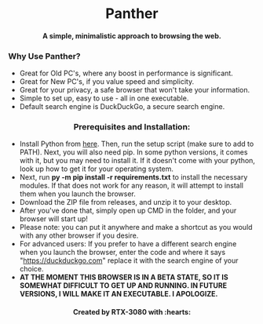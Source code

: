 <h1 align="center">Panther</h1>

<h4 align="center">A simple, minimalistic approach to browsing the web.</h4>





<h3 align="left">Why Use Panther?</h3>

* Great for Old PC's, where any boost in performance is significant.
* Great for New PC's, if you value speed and simplicity.
* Great for your privacy, a safe browser that won't take your information.
* Simple to set up, easy to use - all in one executable.
* Default search engine is DuckDuckGo, a secure search engine.
<h3 align="center">Prerequisites and Installation:</h3>

* Install Python from [here](https://www.python.org/downloads/). Then, run the setup script (make sure to add to PATH). Next, you will also need pip. In some python versions, it comes with it, but you may need to install it. If it doesn't come with your python, look up how to get it for your operating system.
* Next, run **py -m pip install -r requirements.txt** to install the necessary modules. If that does not work for any reason, it will attempt to install them when you launch the browser.
* Download the ZIP file from releases, and unzip it to your desktop.
* After you've done that, simply open up CMD in the folder, and your browser will start up!
* Please note: you can put it anywhere and make a shortcut as you would with any other browser if you desire. 
* For advanced users: If you prefer to have a different search engine when you launch the browser, enter the code and where it says "https://duckduckgo.com" replace it with the search engine of your choice. 
* **AT THE MOMENT THIS BROWSER IS IN A BETA STATE, SO IT IS SOMEWHAT DIFFICULT TO GET UP AND RUNNING. IN FUTURE VERSIONS, I WILL MAKE IT AN EXECUTABLE. I APOLOGIZE.**

<h4 align="center">Created by RTX-3080 with :hearts:</h3>
